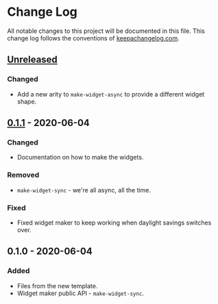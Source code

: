 # Change Log
All notable changes to this project will be documented in this file. This change log follows the conventions of [keepachangelog.com](http://keepachangelog.com/).

## [Unreleased]
### Changed
- Add a new arity to `make-widget-async` to provide a different widget shape.

## [0.1.1] - 2020-06-04
### Changed
- Documentation on how to make the widgets.

### Removed
- `make-widget-sync` - we're all async, all the time.

### Fixed
- Fixed widget maker to keep working when daylight savings switches over.

## 0.1.0 - 2020-06-04
### Added
- Files from the new template.
- Widget maker public API - `make-widget-sync`.

[Unreleased]: https://github.com/your-name/clojure-db-test/compare/0.1.1...HEAD
[0.1.1]: https://github.com/your-name/clojure-db-test/compare/0.1.0...0.1.1
